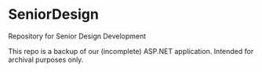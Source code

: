 SeniorDesign
============

Repository for Senior Design Development

This repo is a backup of our (incomplete) ASP.NET application. Intended for archival purposes only.
